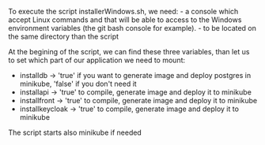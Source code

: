 To execute the script installerWindows.sh, we need:
	- a console which accept Linux commands and that will be able to access to the Windows environment variables (the git bash console for example).
	- to be located on the same directory than the script

At the begining of the script, we can find these three variables, than let us to set which part of our application we need to mount:
 - installdb -> 'true' if you want to generate image and deploy postgres in minikube, 'false' if you don't need it
 - installapi -> 'true' to compile, generate image and deploy it to minikube
 - installfront -> 'true' to compile, generate image and deploy it to minikube
 - installkeycloak -> 'true' to compile, generate image and deploy it to minikube
 
 The script starts also minikube if needed